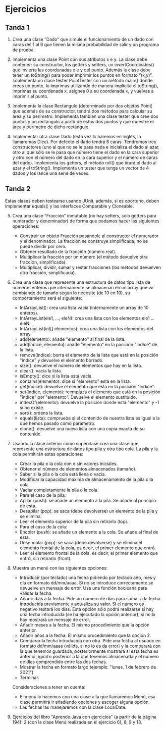 # Ejercicios

## Tanda 1

1. Crea una clase "Dado" que simule el funcionamiento de un dado con caras del 1 al 6 que tienen la misma probabilidad de salir y un programa de prueba.

2. Implementa una clase Point con sus atributos x e y. La clase debe contener: su constructor, los getters y setters, un invertCoordinates() que invierta las coordenadas x e y del punto. Además la clase debe tener un toString() para poder imprimir los puntos en formato “(x,y)”. Implementa un clase tester PointTester con un método main() donde crees un punto, lo imprimas utilizando de manera implícita el toString(), imprimas su coordenada x, asignes 0 a su coordenada x, y vuelvas a imprimir el punto.

3. Implementa la clase Rectangulo (determinado por dos objetos Point) que además de su constructor, tendrá dos métodos para calcular su área y su perímetro. Implementa también una clase tester que cree dos puntos y un rectángulo a partir de estos dos puntos y que muestre el área y perímetro de dicho rectángulo.

4. Implementar otra clase Dado (esta vez lo haremos en inglés, la llamaremos Dice). Por defecto el dado tendrá 6 caras. Tendremos tres constructores (uno al que no se le pasa nada e inicializa el dado al azar, otro al que sólo se le pasa que número tiene el dado en la cara superior y otro con el número del dado en la cara superior y el número de caras del dado). Implementa los getters, el método roll() que tirará el dado al azar y el toString(). Implementa un tester que tenga un vector de 4 dados y los lance una serie de veces.

## Tanda 2

Estas clases deben testearse usando JUnit, además, si es oportuno, deben implementar equals() y las interfaces Comparable y Cloneable.

5. Crea una clase "Fracción" inmutable (no hay setters, solo getters para numerador y denominador) de forma que podamos hacer las siguientes operaciones:

    * Construir un objeto Fracción pasándole al constructor el numerador y el denominador. La fracción se construye simplificada, no se puede dividir por cero.
    * Obtener resultado de la fracción (número real).
    * Multiplicar la fracción por un número (el método devuelve otra fracción, simplificada).
    * Multiplicar, dividir, sumar y restar fracciones (los métodos devuelven otra fracción, simplificada).

6. Crea una clase que represente una estructura de datos tipo lista de números enteros que internamente se almacenan en un array que va cambiando de tamaño según lo necesite (de 10 en 10), su comportamiento será el siguiente:

    * IntArrayList(): crea una lista vacía (internamente un array de 10 enteros).
    * IntArrayList(ele1, ..., eleN): crea una lista con los elementos ele1 ... eleN.
    * IntArrayList(int[] elementos): crea una lista con los elementos del array.
    * add(elemento): añade "elemento" al final de la lista. 
    * add(índice, elemento): añade "elemento" en la posición "índice" de la lista.
    * remove(índice): borra el elemento de la lista que está en la posición "índice" y devuelve el elemento borrado.
    * size(): devuelve el número de elementos que hay en la lista.
    * clear(): vacía la lista.
    * isEmpty(): dice si la lista está vacía.
    * contains(elemento): dice si "elemento" está en la lista.
    * get(índice): devuelve el elemento que está en la posición "índice".
    * set(índice, elemento): reemplaza el elemento que está en la posición "índice" por "elemento". Devuelve el elemento sustituido.
    * indexOf(elemento): devuelve la posición donde está "elemento" y -1 si no existe.
    * sort(): ordena la lista.
    * equals(lista): comprueba si el contenido de nuestra lista es igual a la que hemos pasado como parámetro.
    * clone(): devuelve una nueva lista con una copia exacta de su contenido.
   
7. Usando la clase anterior como superclase crea una clase que represente una estructura de datos tipo pila y otra tipo cola. La pila y la cola permitirán estas operaciones:

    * Crear la pila o la cola con o sin valores iniciales.
    * Obtener el número de elementos almacenados (tamaño).
    * Saber si la pila o la cola está llena o vacía.
    * Modificar la capacidad máxima de almacenamiento de la pila o la cola.
    * Vaciar completamente la pila o la cola.
    * Para el caso de la pila:
    * Apilar (push): se añade un elemento a la pila. Se añade al principio de esta.
    * Desapilar (pop): se saca (debe devolverse) un elemento de la pila y se elimina. 
    * Leer el elemento superior de la pila sin retirarlo (top).
    * Para el caso de la cola:
    * Encolar (push): se añade un elemento a la cola. Se añade al final de esta.
    * Desencolar (pop): se saca (debe devolverse) y se elimina el elemento frontal de la cola, es decir, el primer elemento que entró.
    * Leer el elemento frontal de la cola, es decir, el primer elemento que entró, sin retirarlo (front).

8. Muestra un menú con las siguientes opciones:

    * Introducir (por teclado) una fecha pidiendo por teclado año, mes y día en formato dd/mm/aaaa. Si no se introduce correctamente se devuelve un mensaje de error. Usa una función booleana para validar la fecha.
    * Añadir días a la fecha. Pide un número de días para sumar a la fecha introducida previamente y actualiza su valor. Si el número es negativo restará los días. Esta opción sólo podrá realizarse si hay una fecha introducida (se ha ejecutado la opción anterior), si no la hay mostrará un mensaje de error. 
    * Añadir meses a la fecha. El mismo procedimiento que la opción anterior.
    * Añadir años a la fecha. El mismo procedimiento que la opción 2.
    * Comparar la fecha introducida con otra. Pide una fecha al usuario en formato dd/mm/aaaa (válida, si no lo es da error) y la comparará con la que tenemos guardada, posteriormente mostrará si esta fecha es anterior, igual o posterior a la que tenemos almacenada y el número de días comprendido entre las dos fechas.
    * Mostrar la fecha en formato largo (ejemplo: "lunes, 1 de febrero de 2021").
    * Terminar.

    Consideraciones a tener en cuenta:

    * El menú lo hacemos con una clase a la que llamaremos Menú, esa clase permitirá ir añadiendo opciones y escoger alguna opción.
    * Las fechas las manejaremos con la clase LocalDate.

9. Ejercicios del libro "Aprende Java con ejercicios" (a partir de la página 194): 2 (con la clase Menú realizada en el ejercicio 6), 8, 9 y 13.